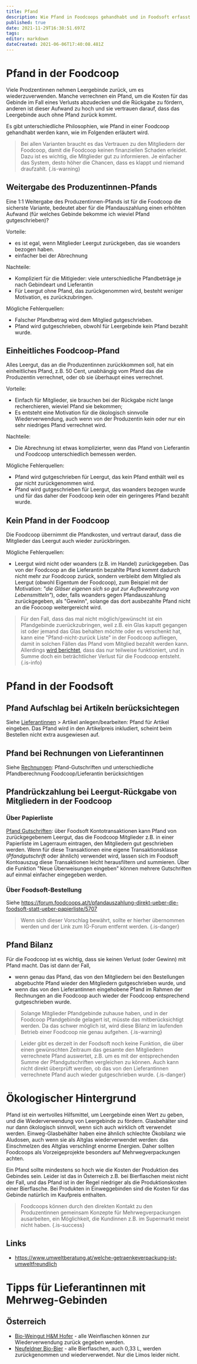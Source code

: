 ```yaml
---
title: Pfand
description: Wie Pfand in Foodcoops gehandhabt und in Foodsoft erfasst werden kann
published: true
date: 2021-11-29T16:38:51.697Z
tags: 
editor: markdown
dateCreated: 2021-06-06T17:40:08.481Z
---
```


# Pfand in der Foodcoop

Viele Prodzentinnen nehmen Leergebinde zurück, um es wiederzuverwenden. Manche verrechnen ein Pfand, um die Kosten für das Gebinde im Fall eines Verlusts abzudecken und die Rückgabe zu fördern, anderen ist dieser Aufwand zu hoch und sie vertrauen darauf, dass das Leergebinde auch ohne Pfand zurück kommt.

Es gibt unterschiedliche Philosophien, wie Pfand in einer Foodcoop gehandhabt werden kann, wie im Folgenden erläutert wird.
  
> Bei allen Varianten braucht es das Vertrauen zu den Mitgliedern der Foodcoop, damit die Foodcoop keinen finanziellen Schaden erleidet. Dazu ist es wichtig, die Mitglieder gut zu informieren. Je einfacher das System, desto höher die Chancen, dass es klappt und niemand draufzahlt.
{.is-warning}
 
## Weitergabe des Produzentinnen-Pfands
Eine 1:1 Weitergabe des Produzentinnen-Pfands ist für die Foodcoop die sicherste Variante, bedeutet aber für die Pfandauszahlung einen erhöhten Aufwand (für welches Gebinde bekomme ich wieviel Pfand gutgeschrieben)? 

Vorteile:
- es ist egal, wenn Mitglieder Leergut zurückgeben, das sie woanders bezogen haben.
- einfacher bei der Abrechnung

Nachteile:
- Kompliziert für die Mitlgieder: viele unterschiedliche Pfandbeträge je nach Gebindeart und Lieferantin
- Für Leergut ohne Pfand, das zurückgenommen wird, besteht weniger Motivation, es zurückzubringen.


Mögliche Fehlerquellen: 
- Falscher Pfandbetrag wird dem Mitglied gutgeschrieben.
- Pfand wird gutgeschrieben, obwohl für Leergebinde kein Pfand bezahlt wurde. 

## Einheitliches Foodcoop-Pfand
Alles Leergut, das an die Produzentinnen zurückkommen soll, hat ein einheitliches Pfand, z.B. 50 Cent, unabhängig vom Pfand das die Produzentin verrechnet, oder ob sie überhaupt eines verrechnet. 

Vorteile: 
- Einfach für Mitglieder, sie brauchen bei der  Rückgabe nicht lange recherchieren, wieviel Pfand sie bekommen;  
- Es entsteht eine Motivation für die ökologisch sinnvolle Wiederverwendung, auch wenn von der Produzentin kein oder nur ein sehr niedriges Pfand verrechnet wird. 

Nachteile:
- Die Abrechnung ist etwas komplizierter, wenn das Pfand von Lieferantin und Foodcoop unterschiedlich bemessen werden.

Mögliche Fehlerquellen: 
- Pfand wird gutgeschrieben für Leergut, das kein Pfand enthält weil es gar nicht zurückgenommen wird. 
- Pfand wird gutgeschrieben für Leergut, das woanders bezogen wurde und für das daher der Foodcoop kein oder ein geringeres Pfand bezahlt wurde.

## Kein Pfand in der Foodcoop
Die Foodcoop übernimmt die Pfandkosten, und vertraut darauf, dass die Mitglieder das Leergut auch wieder zurückbringen. 

Mögliche Fehlerquellen: 
- Leergut wird nicht oder woanders (z.B. im Handel) zurückgegeben. Das von der Foodcoop an die Lieferantin bezahlte Pfand kommt dadurch nicht mehr zur Foodcoop zurück, sondern verbleibt dem Mitglied als Leergut (obwohl Eigentum der Foodcoop), zum Beispiel mit der Motivation: *"die Gläser eigenen sich so gut zur Aufbewahrzung von Lebensmitteln"*), oder, falls woanders gegen Pfandauszahlung zurückgegeben, als "Gewinn", solange das dort ausbezahlte Pfand nicht an die Foocoop weitergereicht wird.

> Für den Fall, dass das mal nicht möglich/gewünscht ist ein Pfandgebinde zuerückzubringen, weil z.B. ein Glas kaputt gegangen ist oder jemand das Glas behalten möchte oder es verschenkt hat, kann eine "Pfand-nicht-zurück Liste" in der Foodcoop aufliegen, damit in solchen Fällen das Pfand vom Mitglied bezahlt werden kann. Allerdings [wird berichtet](https://forum.foodcoops.at/t/pfandauszahlung-direkt-ueber-die-foodsoft-statt-ueber-papierliste/5707/2), dass das nur teilweise funktioniert, und in Summe doch ein beträchtlicher Verlust für die Foodcoop entsteht.
{.is-info}


# Pfand in der Foodsoft

## Pfand Aufschlag bei Artikeln berücksichtegen
Siehe [Lieferantinnen](/de/documentation/admin/suppliers) > Artikel anlegen/bearbeiten: Pfand für Artikel eingeben.
Das Pfand wird in den Artikelpreis inkludiert, scheint beim Bestellen nicht extra ausgewiesen auf.

## Pfand bei Rechnungen von Lieferantinnen
Siehe [Rechnungen](/de/documentation/admin/finances/invoices): Pfand-Gutschriften und unterschiedliche Pfandberechnung Foodcoop/Lieferantin berücksichtigen

## Pfandrückzahlung bei Leergut-Rückgabe von Mitgliedern in der Foodcoop

### Über Papierliste
[Pfand Gutschriften](/de/documentation/admin/finances/accounts): über Foodsoft Kontotransaktionen kann Pfand von zurückgegebenem Leergut, das die Foodcoop Mitglieder z.B. in einer Papierliste im Lagerraum eintragen, den Mitgliedern gut geschrieben werden. Wenn für diese Transaktionen eine eigene Transaktionsklasse (*Pfandgutschrift* oder ähnlich) verwendet wird, lassen sich im Foodsoft Kontoauszug diese Transaktionen leicht herausfiltern und summieren. Über die Funktion "Neue Überweisungen eingeben" können mehrere Gutschriften auf einmal einfacher eingegeben werden.

### Über Foodsoft-Bestellung
Siehe https://forum.foodcoops.at/t/pfandauszahlung-direkt-ueber-die-foodsoft-statt-ueber-papierliste/5707

> Wenn sich dieser Vorschlag bewährt, sollte er hierher übernommen werden und der Link zum IG-Forum entfernt werden.
{.is-danger}


## Pfand Bilanz
Für die Foodcoop ist es wichtig, dass sie keinen Verlust (oder Gewinn) mit Pfand macht. Das ist dann der Fall, 
- wenn genau das Pfand, das von den Mitgliedern bei den Bestellungen abgebuchte Pfand wieder den Mitgliedern gutgeschrieben wurde, und
- wenn das von den Lieferantinnen eingehobene Pfand im Rahmen der Rechnungen an die Foodcoop auch wieder der Foodcoop entsprechend gutgeschrieben wurde.

> Solange Mitglieder Pfandgebinde zuhause haben, und in der Foodcoop Pfandgebinde gelagert ist, müsste das mitberücksichtigt werden. Da das schwer möglich ist, wird diese Bilanz im laufenden Betrieb einer Foodcoop nie genau aufgehen.
{.is-warning}


> Leider gibt es derzeit in der Foodsoft noch keine Funktion, die über einen gewünschten Zeitraum das gesamte den Mitgliedern verrechnete Pfand auswertet, z.B. um es mit der entsprechenden Summe der Pfandgutschriften vergleichen zu können. Auch kann nicht direkt überprüft werden, ob das von den Lieferantinnen verrechnete Pfand auch wieder gutgeschrieben wurde.
{.is-danger}


# Ökologischer Hintergrund

Pfand ist ein wertvolles Hilfsmittel, um Leergebinde einen Wert zu geben, und die Wiederverwendung von Leergebinde zu fördern. Glasbehälter sind nur dann ökologisch sinnvoll, wenn sich auch wirklich oft verwendet werden. Einweg-Glasbehälter haben eine ähnlich schlechte Ökobilanz wie Aludosen, auch wenn sie als Altglas wiederverwendet werden: das Einschmelzen des Altglas verschlingt enorme Energien. Daher sollten Foodcoops als Vorzeigeprojekte besonders auf Mehrwegverpackungen achten. 

Ein Pfand sollte mindestens so hoch wie die Kosten der Produktion des Gebindes sein. Leider ist das in Österreich z.B. bei Bierflaschen meist nicht der Fall, und das Pfand ist in der Regel niedriger als die Produktionskosten einer Bierflasche. Bei Produkten in Einweggebinden sind die Kosten für das Gebinde natürlich im Kaufpreis enthalten. 

> Foodcoops können durch den direkten Kontakt zu den Produzentinnen gemeinsam Konzepte für Mehrwegverpackungen ausarbeiten, ein Möglichkeit, die Kundinnen z.B. im Supermarkt meist nicht haben. 
{.is-success}




## Links
- https://www.umweltberatung.at/welche-getraenkeverpackung-ist-umweltfreundlich

# Tipps für Lieferantinnen mit Mehrweg-Gebinden

## Österreich
- [Bio-Weingut H&M Hofer](https://www.weinguthofer.com/) - alle Weinflaschen können zur Wiederverwendung zurück gegeben werden.
- [Neufeldner Bio-Bier](https://biobrauerei.at/) - alle Bierflaschen, auch 0,33 L, werden zurückgenommen und wiederverwendet. Nur die Limos leider nicht.